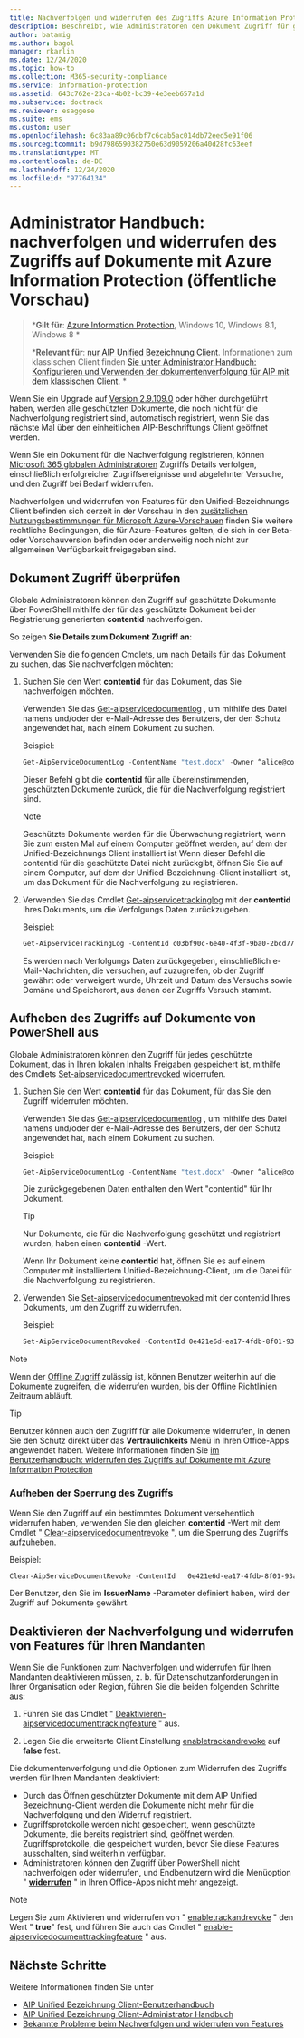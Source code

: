 ```yaml
---
title: Nachverfolgen und widerrufen des Zugriffs Azure Information Protection
description: Beschreibt, wie Administratoren den Dokument Zugriff für geschützte Dokumente nachverfolgen und bei Bedarf den Zugriff widerrufen können.
author: batamig
ms.author: bagol
manager: rkarlin
ms.date: 12/24/2020
ms.topic: how-to
ms.collection: M365-security-compliance
ms.service: information-protection
ms.assetid: 643c762e-23ca-4b02-bc39-4e3eeb657a1d
ms.subservice: doctrack
ms.reviewer: esaggese
ms.suite: ems
ms.custom: user
ms.openlocfilehash: 6c83aa89c06dbf7c6cab5ac014db72eed5e91f06
ms.sourcegitcommit: b9d7986590382750e63d9059206a40d28fc63eef
ms.translationtype: MT
ms.contentlocale: de-DE
ms.lasthandoff: 12/24/2020
ms.locfileid: "97764134"
---
```

# <a name="administrator-guide-track-and-revoke-document-access-with-azure-information-protection-public-preview"></a>Administrator Handbuch: nachverfolgen und widerrufen des Zugriffs auf Dokumente mit Azure Information Protection (öffentliche Vorschau)

>***Gilt für**: [Azure Information Protection](https://azure.microsoft.com/pricing/details/information-protection), Windows 10, Windows 8.1, Windows 8 *
>
>***Relevant für**: [nur AIP Unified Bezeichnung Client](../faqs.md#whats-the-difference-between-the-azure-information-protection-classic-and-unified-labeling-clients). Informationen zum klassischen Client finden [Sie unter Administrator Handbuch: Konfigurieren und Verwenden der dokumentenverfolgung für AIP mit dem klassischen Client](client-admin-guide-document-tracking.md). *

Wenn Sie ein Upgrade auf [Version 2.9.109.0](unifiedlabelingclient-version-release-history.md#version-291090-public-preview) oder höher durchgeführt haben, werden alle geschützten Dokumente, die noch nicht für die Nachverfolgung registriert sind, automatisch registriert, wenn Sie das nächste Mal über den einheitlichen AIP-Beschriftungs Client geöffnet werden.

Wenn Sie ein Dokument für die Nachverfolgung registrieren, können [Microsoft 365 globalen Administratoren](/microsoft-365/admin/add-users/about-admin-roles#commonly-used-microsoft-365-admin-center-roles) Zugriffs Details verfolgen, einschließlich erfolgreicher Zugriffsereignisse und abgelehnter Versuche, und den Zugriff bei Bedarf widerrufen. 

Nachverfolgen und widerrufen von Features für den Unified-Bezeichnungs Client befinden sich derzeit in der Vorschau In den [zusätzlichen Nutzungsbestimmungen für Microsoft Azure-Vorschauen](https://azure.microsoft.com/support/legal/preview-supplemental-terms/) finden Sie weitere rechtliche Bedingungen, die für Azure-Features gelten, die sich in der Beta- oder Vorschauversion befinden oder anderweitig noch nicht zur allgemeinen Verfügbarkeit freigegeben sind. 

## <a name="track-document-access"></a>Dokument Zugriff überprüfen

Globale Administratoren können den Zugriff auf geschützte Dokumente über PowerShell mithilfe der für das geschützte Dokument bei der Registrierung generierten **contentid** nachverfolgen.

So zeigen **Sie Details zum Dokument Zugriff an**:

Verwenden Sie die folgenden Cmdlets, um nach Details für das Dokument zu suchen, das Sie nachverfolgen möchten:

1. Suchen Sie den Wert **contentid** für das Dokument, das Sie nachverfolgen möchten.
    
    Verwenden Sie das [Get-aipservicedocumentlog](/powershell/module/aipservice/get-aipservicedocumentlog) , um mithilfe des Datei namens und/oder der e-Mail-Adresse des Benutzers, der den Schutz angewendet hat, nach einem Dokument zu suchen.
    
    Beispiel:
        
    ```PowerShell
    Get-AipServiceDocumentLog -ContentName "test.docx" -Owner “alice@contoso.com” -FromTime "12/01/2020 00:00:00" -ToTime "12/31/2020 23:59:59"
    ```
 
    Dieser Befehl gibt die **contentid** für alle übereinstimmenden, geschützten Dokumente zurück, die für die Nachverfolgung registriert sind.

    > [!NOTE]
    > Geschützte Dokumente werden für die Überwachung registriert, wenn Sie zum ersten Mal auf einem Computer geöffnet werden, auf dem der Unified-Bezeichnungs Client installiert ist Wenn dieser Befehl die contentid für die geschützte Datei nicht zurückgibt, öffnen Sie Sie auf einem Computer, auf dem der Unified-Bezeichnung-Client installiert ist, um das Dokument für die Nachverfolgung zu registrieren.

1. Verwenden Sie das Cmdlet [Get-aipservicetrackinglog](/powershell/module/aipservice/get-aipservicetrackinglog) mit der **contentid** Ihres Dokuments, um die Verfolgungs Daten zurückzugeben.

    Beispiel:
    
    ```PowerShell
    Get-AipServiceTrackingLog -ContentId c03bf90c-6e40-4f3f-9ba0-2bcd77524b87
    ```

    Es werden nach Verfolgungs Daten zurückgegeben, einschließlich e-Mail-Nachrichten, die versuchen, auf zuzugreifen, ob der Zugriff gewährt oder verweigert wurde, Uhrzeit und Datum des Versuchs sowie Domäne und Speicherort, aus denen der Zugriffs Versuch stammt.

## <a name="revoke-document-access-from-powershell"></a>Aufheben des Zugriffs auf Dokumente von PowerShell aus

Globale Administratoren können den Zugriff für jedes geschützte Dokument, das in Ihren lokalen Inhalts Freigaben gespeichert ist, mithilfe des Cmdlets [Set-aipservicedocumentrevoked](/powershell/module/aipservice/set-aipservicedocumentrevoked) widerrufen.

1. Suchen Sie den Wert **contentid** für das Dokument, für das Sie den Zugriff widerrufen möchten.
    
    Verwenden Sie das [Get-aipservicedocumentlog](/powershell/module/aipservice/get-aipservicedocumentlog) , um mithilfe des Datei namens und/oder der e-Mail-Adresse des Benutzers, der den Schutz angewendet hat, nach einem Dokument zu suchen.
    
    Beispiel:
        
    ```PowerShell
    Get-AipServiceDocumentLog -ContentName "test.docx" -Owner “alice@contoso.com” -FromTime "12/01/2020 00:00:00" -ToTime "12/31/2020 23:59:59"
    ```

    Die zurückgegebenen Daten enthalten den Wert "contentid" für Ihr Dokument.

    > [!TIP]
    > Nur Dokumente, die für die Nachverfolgung geschützt und registriert wurden, haben einen **contentid** -Wert. 
    >
    > Wenn Ihr Dokument keine **contentid** hat, öffnen Sie es auf einem Computer mit installiertem Unified-Bezeichnung-Client, um die Datei für die Nachverfolgung zu registrieren.

1. Verwenden Sie [Set-aipservicedocumentrevoked](/powershell/module/aipservice/set-aipservicedocumentrevoked) mit der contentid Ihres Dokuments, um den Zugriff zu widerrufen.

    Beispiel:

    ```PowerShell
    Set-AipServiceDocumentRevoked -ContentId 0e421e6d-ea17-4fdb-8f01-93a3e71333b8 -IssuerName testIssuer
    ```

> [!NOTE]
> Wenn der [Offline Zugriff](/microsoft-365/compliance/encryption-sensitivity-labels#assign-permissions-now) zulässig ist, können Benutzer weiterhin auf die Dokumente zugreifen, die widerrufen wurden, bis der Offline Richtlinien Zeitraum abläuft. 
> 

> [!TIP]
> Benutzer können auch den Zugriff für alle Dokumente widerrufen, in denen Sie den Schutz direkt über das **Vertraulichkeits** Menü in Ihren Office-Apps angewendet haben. Weitere Informationen finden Sie [im Benutzerhandbuch: widerrufen des Zugriffs auf Dokumente mit Azure Information Protection](revoke-access-user.md)

### <a name="un-revoke-access"></a>Aufheben der Sperrung des Zugriffs

Wenn Sie den Zugriff auf ein bestimmtes Dokument versehentlich widerrufen haben, verwenden Sie den gleichen **contentid** -Wert mit dem Cmdlet " [Clear-aipservicedocumentrevoke](/powershell/module/aipservice/clear-aipservicedocumentrevoke) ", um die Sperrung des Zugriffs aufzuheben. 

Beispiel:

```PowerShell
Clear-AipServiceDocumentRevoke -ContentId   0e421e6d-ea17-4fdb-8f01-93a3e71333b8 -IssuerName testIssuer
```

Der Benutzer, den Sie im **IssuerName** -Parameter definiert haben, wird der Zugriff auf Dokumente gewährt.

## <a name="turn-off-track-and-revoke-features-for-your-tenant"></a>Deaktivieren der Nachverfolgung und widerrufen von Features für Ihren Mandanten

Wenn Sie die Funktionen zum Nachverfolgen und widerrufen für Ihren Mandanten deaktivieren müssen, z. b. für Datenschutzanforderungen in Ihrer Organisation oder Region, führen Sie die beiden folgenden Schritte aus:

1. Führen Sie das Cmdlet " [Deaktivieren-aipservicedocumenttrackingfeature](/powershell/module/aipservice/disable-aipservicedocumenttrackingfeature) " aus.

1. Legen Sie die erweiterte Client Einstellung [enabletrackandrevoke](clientv2-admin-guide-customizations.md#turn-off-document-tracking-features-public-preview) auf **false** fest. 

Die dokumentenverfolgung und die Optionen zum Widerrufen des Zugriffs werden für Ihren Mandanten deaktiviert:

- Durch das Öffnen geschützter Dokumente mit dem AIP Unified Bezeichnung-Client werden die Dokumente nicht mehr für die Nachverfolgung und den Widerruf registriert.
- Zugriffsprotokolle werden nicht gespeichert, wenn geschützte Dokumente, die bereits registriert sind, geöffnet werden. Zugriffsprotokolle, die gespeichert wurden, bevor Sie diese Features ausschalten, sind weiterhin verfügbar. 
- Administratoren können den Zugriff über PowerShell nicht nachverfolgen oder widerrufen, und Endbenutzern wird die Menüoption " [**widerrufen**](revoke-access-user.md#revoke-access-from-microsoft-office-apps) " in Ihren Office-Apps nicht mehr angezeigt.

> [!NOTE]
> Legen Sie zum Aktivieren und widerrufen von " [enabletrackandrevoke](clientv2-admin-guide-customizations.md#turn-off-document-tracking-features-public-preview) " den Wert " **true**" fest, und führen Sie auch das Cmdlet " [enable-aipservicedocumenttrackingfeature](/powershell/module/aipservice/enable-aipservicedocumenttrackingfeature) " aus.
>
## <a name="next-steps"></a>Nächste Schritte

Weitere Informationen finden Sie unter

- [AIP Unified Bezeichnung Client-Benutzerhandbuch](clientv2-user-guide.md)
- [AIP Unified Bezeichnung Client-Administrator Handbuch](clientv2-admin-guide.md)
- [Bekannte Probleme beim Nachverfolgen und widerrufen von Features](../known-issues.md#known-issues-for-track-and-revoke-features-public-preview)
